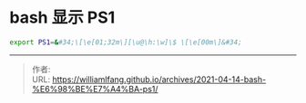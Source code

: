 # bash 显示 PS1


```bash
export PS1=&#34;\[\e[01;32m\][\u@\h:\w]\$ \[\e[00m\]&#34;
```


---

> 作者:   
> URL: https://williamlfang.github.io/archives/2021-04-14-bash-%E6%98%BE%E7%A4%BA-ps1/  

